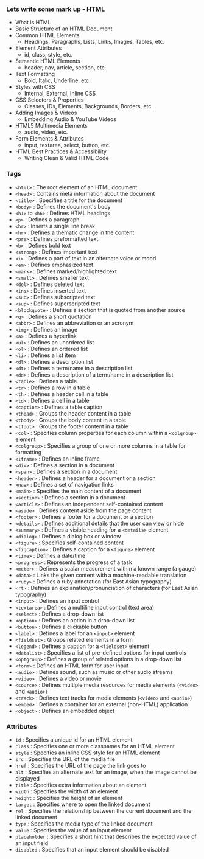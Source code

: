 ### Lets write some mark up - HTML

- What is HTML
- Basic Structure of an HTML Document
- Common HTML Elements
  - Headings, Paragraphs, Lists, Links, Images, Tables, etc.
- Element Attributes
  - id, class, style, etc.
- Semantic HTML Elements
  - header, nav, article, section, etc.
- Text Formatting
  - Bold, Italic, Underline, etc.
- Styles with CSS
  - Internal, External, Inline CSS
- CSS Selectors & Properties
  - Classes, IDs, Elements, Backgrounds, Borders, etc.
- Adding Images & Videos
  - Embedding Audio & YouTube Videos
- HTML5 Multimedia Elements
  - audio, video, etc.
- Form Elements & Attributes
  - input, textarea, select, button, etc.
- HTML Best Practices & Accessibility
  - Writing Clean & Valid HTML Code

### Tags

- `<html>` : The root element of an HTML document
- `<head>` : Contains meta information about the document
- `<title>` : Specifies a title for the document
- `<body>` : Defines the document's body
- `<h1>` to `<h6>` : Defines HTML headings
- `<p>` : Defines a paragraph
- `<br>` : Inserts a single line break
- `<hr>` : Defines a thematic change in the content
- `<pre>` : Defines preformatted text
- `<b>` : Defines bold text
- `<strong>` : Defines important text
- `<i>` : Defines a part of text in an alternate voice or mood
- `<em>` : Defines emphasized text
- `<mark>` : Defines marked/highlighted text
- `<small>` : Defines smaller text
- `<del>` : Defines deleted text
- `<ins>` : Defines inserted text
- `<sub>` : Defines subscripted text
- `<sup>` : Defines superscripted text
- `<blockquote>` : Defines a section that is quoted from another source
- `<q>` : Defines a short quotation
- `<abbr>` : Defines an abbreviation or an acronym
- `<img>` : Defines an image
- `<a>` : Defines a hyperlink
- `<ul>` : Defines an unordered list
- `<ol>` : Defines an ordered list
- `<li>` : Defines a list item
- `<dl>` : Defines a description list
- `<dt>` : Defines a term/name in a description list
- `<dd>` : Defines a description of a term/name in a description list
- `<table>` : Defines a table
- `<tr>` : Defines a row in a table
- `<th>` : Defines a header cell in a table
- `<td>` : Defines a cell in a table
- `<caption>` : Defines a table caption
- `<thead>` : Groups the header content in a table
- `<tbody>` : Groups the body content in a table
- `<tfoot>` : Groups the footer content in a table
- `<col>` : Specifies column properties for each column within a `<colgroup>` element
- `<colgroup>` : Specifies a group of one or more columns in a table for formatting
- `<iframe>` : Defines an inline frame
- `<div>` : Defines a section in a document
- `<span>` : Defines a section in a document
- `<header>` : Defines a header for a document or a section
- `<nav>` : Defines a set of navigation links
- `<main>` : Specifies the main content of a document
- `<section>` : Defines a section in a document
- `<article>` : Defines an independent self-contained content
- `<aside>` : Defines content aside from the page content
- `<footer>` : Defines a footer for a document or a section
- `<details>` : Defines additional details that the user can view or hide
- `<summary>` : Defines a visible heading for a `<details>` element
- `<dialog>` : Defines a dialog box or window
- `<figure>` : Specifies self-contained content
- `<figcaption>` : Defines a caption for a `<figure>` element
- `<time>` : Defines a date/time
- `<progress>` : Represents the progress of a task
- `<meter>` : Defines a scalar measurement within a known range (a gauge)
- `<data>` : Links the given content with a machine-readable translation
- `<ruby>` : Defines a ruby annotation (for East Asian typography)
- `<rt>` : Defines an explanation/pronunciation of characters (for East Asian typography)
- `<input>` : Defines an input control
- `<textarea>` : Defines a multiline input control (text area)
- `<select>` : Defines a drop-down list
- `<option>` : Defines an option in a drop-down list
- `<button>` : Defines a clickable button
- `<label>` : Defines a label for an `<input>` element
- `<fieldset>` : Groups related elements in a form
- `<legend>` : Defines a caption for a `<fieldset>` element
- `<datalist>` : Specifies a list of pre-defined options for input controls
- `<optgroup>` : Defines a group of related options in a drop-down list
- `<form>` : Defines an HTML form for user input
- `<audio>` : Defines sound, such as music or other audio streams
- `<video>` : Defines a video or movie
- `<source>` : Defines multiple media resources for media elements (`<video>` and `<audio>`)
- `<track>` : Defines text tracks for media elements (`<video>` and `<audio>`)
- `<embed>` : Defines a container for an external (non-HTML) application
- `<object>` : Defines an embedded object

### Attributes

- `id` : Specifies a unique id for an HTML element
- `class` : Specifies one or more classnames for an HTML element
- `style` : Specifies an inline CSS style for an HTML element
- `src` : Specifies the URL of the media file
- `href` : Specifies the URL of the page the link goes to
- `alt` : Specifies an alternate text for an image, when the image cannot be displayed
- `title` : Specifies extra information about an element
- `width` : Specifies the width of an element
- `height` : Specifies the height of an element
- `target` : Specifies where to open the linked document
- `rel` : Specifies the relationship between the current document and the linked document
- `type` : Specifies the media type of the linked document
- `value` : Specifies the value of an input element
- `placeholder` : Specifies a short hint that describes the expected value of an input field
- `disabled` : Specifies that an input element should be disabled
